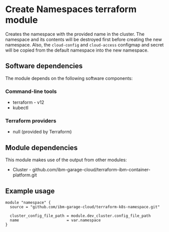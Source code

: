 # Create Namespaces terraform module

Creates the namespace with the provided name in the cluster. The namespace and 
its contents will be destroyed first before creating the new namespace. Also, the `cloud-config` and
`cloud-access` configmap and secret will be copied from the default namespace into the new 
namespace.


## Software dependencies

The module depends on the following software components:

### Command-line tools

- terraform - v12
- kubectl

### Terraform providers

- null (provided by Terraform)

## Module dependencies

This module makes use of the output from other modules:

- Cluster - github.com/ibm-garage-cloud/terraform-ibm-container-platform.git

## Example usage

```hcl-terraform
module "namespace" {
  source = "github.com/ibm-garage-cloud/terraform-k8s-namespace.git"

  cluster_config_file_path = module.dev_cluster.config_file_path
  name                     = var.namespace
}
```


